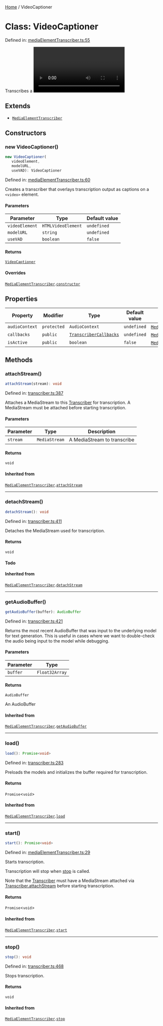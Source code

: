 [Home](/docs/globals.md) / VideoCaptioner

# Class: VideoCaptioner

Defined in: [mediaElementTranscriber.ts:55](https://github.com/usefulsensors/moonshine-js/blob/main/src/mediaElementTranscriber.ts#L55)

Transcribes a <video> element, rendering the results as captions on the video.

## Extends

- [`MediaElementTranscriber`](/docs/classes/MediaElementTranscriber.md)

## Constructors

### new VideoCaptioner()

```ts
new VideoCaptioner(
   videoElement, 
   modelURL, 
   useVAD): VideoCaptioner
```

Defined in: [mediaElementTranscriber.ts:60](https://github.com/usefulsensors/moonshine-js/blob/main/src/mediaElementTranscriber.ts#L60)

Creates a transcriber that overlays transcription output as captions on a `<video>` element.

#### Parameters

| Parameter | Type | Default value |
| ------ | ------ | ------ |
| `videoElement` | `HTMLVideoElement` | `undefined` |
| `modelURL` | `string` | `undefined` |
| `useVAD` | `boolean` | `false` |

#### Returns

[`VideoCaptioner`](/docs/classes/VideoCaptioner.md)

#### Overrides

[`MediaElementTranscriber`](/docs/classes/MediaElementTranscriber.md).[`constructor`](/docs/classes/MediaElementTranscriber.md#constructors)

## Properties

| Property | Modifier | Type | Default value | Inherited from | Defined in |
| ------ | ------ | ------ | ------ | ------ | ------ |
| <a id="audiocontext"></a> `audioContext` | `protected` | `AudioContext` | `undefined` | [`MediaElementTranscriber`](/docs/classes/MediaElementTranscriber.md).[`audioContext`](/docs/classes/MediaElementTranscriber.md#audiocontext) | [transcriber.ts:208](https://github.com/usefulsensors/moonshine-js/blob/main/src/transcriber.ts#L208) |
| <a id="callbacks"></a> `callbacks` | `public` | [`TranscriberCallbacks`](/docs/interfaces/TranscriberCallbacks.md) | `undefined` | [`MediaElementTranscriber`](/docs/classes/MediaElementTranscriber.md).[`callbacks`](/docs/classes/MediaElementTranscriber.md#callbacks-1) | [transcriber.ts:202](https://github.com/usefulsensors/moonshine-js/blob/main/src/transcriber.ts#L202) |
| <a id="isactive"></a> `isActive` | `public` | `boolean` | `false` | [`MediaElementTranscriber`](/docs/classes/MediaElementTranscriber.md).[`isActive`](/docs/classes/MediaElementTranscriber.md#isactive) | [transcriber.ts:209](https://github.com/usefulsensors/moonshine-js/blob/main/src/transcriber.ts#L209) |

## Methods

### attachStream()

```ts
attachStream(stream): void
```

Defined in: [transcriber.ts:387](https://github.com/usefulsensors/moonshine-js/blob/main/src/transcriber.ts#L387)

Attaches a MediaStream to this [Transcriber](/docs/classes/Transcriber.md) for transcription. A MediaStream must be attached before
starting transcription.

#### Parameters

| Parameter | Type | Description |
| ------ | ------ | ------ |
| `stream` | `MediaStream` | A MediaStream to transcribe |

#### Returns

`void`

#### Inherited from

[`MediaElementTranscriber`](/docs/classes/MediaElementTranscriber.md).[`attachStream`](/docs/classes/MediaElementTranscriber.md#attachstream)

***

### detachStream()

```ts
detachStream(): void
```

Defined in: [transcriber.ts:411](https://github.com/usefulsensors/moonshine-js/blob/main/src/transcriber.ts#L411)

Detaches the MediaStream used for transcription.

#### Returns

`void`

#### Todo

#### Inherited from

[`MediaElementTranscriber`](/docs/classes/MediaElementTranscriber.md).[`detachStream`](/docs/classes/MediaElementTranscriber.md#detachstream)

***

### getAudioBuffer()

```ts
getAudioBuffer(buffer): AudioBuffer
```

Defined in: [transcriber.ts:421](https://github.com/usefulsensors/moonshine-js/blob/main/src/transcriber.ts#L421)

Returns the most recent AudioBuffer that was input to the underlying model for text generation. This is useful in cases where
we want to double-check the audio being input to the model while debugging.

#### Parameters

| Parameter | Type |
| ------ | ------ |
| `buffer` | `Float32Array` |

#### Returns

`AudioBuffer`

An AudioBuffer

#### Inherited from

[`MediaElementTranscriber`](/docs/classes/MediaElementTranscriber.md).[`getAudioBuffer`](/docs/classes/MediaElementTranscriber.md#getaudiobuffer)

***

### load()

```ts
load(): Promise<void>
```

Defined in: [transcriber.ts:283](https://github.com/usefulsensors/moonshine-js/blob/main/src/transcriber.ts#L283)

Preloads the models and initializes the buffer required for transcription.

#### Returns

`Promise`\<`void`\>

#### Inherited from

[`MediaElementTranscriber`](/docs/classes/MediaElementTranscriber.md).[`load`](/docs/classes/MediaElementTranscriber.md#load)

***

### start()

```ts
start(): Promise<void>
```

Defined in: [mediaElementTranscriber.ts:29](https://github.com/usefulsensors/moonshine-js/blob/main/src/mediaElementTranscriber.ts#L29)

Starts transcription.

Transcription will stop when [stop](/docs/classes/VideoCaptioner.md#stop) is called.

Note that the [Transcriber](/docs/classes/Transcriber.md) must have a MediaStream attached via [Transcriber.attachStream](/docs/classes/Transcriber.md#attachstream) before
starting transcription.

#### Returns

`Promise`\<`void`\>

#### Inherited from

[`MediaElementTranscriber`](/docs/classes/MediaElementTranscriber.md).[`start`](/docs/classes/MediaElementTranscriber.md#start)

***

### stop()

```ts
stop(): void
```

Defined in: [transcriber.ts:468](https://github.com/usefulsensors/moonshine-js/blob/main/src/transcriber.ts#L468)

Stops transcription.

#### Returns

`void`

#### Inherited from

[`MediaElementTranscriber`](/docs/classes/MediaElementTranscriber.md).[`stop`](/docs/classes/MediaElementTranscriber.md#stop)
